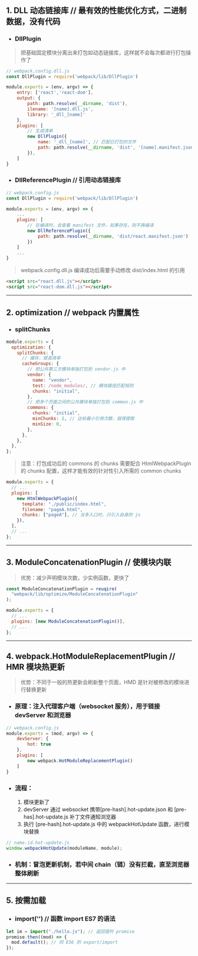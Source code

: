 ## 1. DLL 动态链接库 // 最有效的性能优化方式，二进制数据，没有代码

- ### DllPlugin

> 把基础固定模块分离出来打包如动态链接库，这样就不会每次都进行打包操作了

```js
// webpack.config.dll.js
const DllPlugin = require('webpack/lib/DllPlugin')

module.exports = (env, argv) => {
    entry: ['react','react-dom'],
    output: {
        path: path.resolve(__dirname, 'dist'),
        ilename: '[name].dll.js',
        library: '_dll_[name]'
    },
    plugins: [
        // 生成清单
        new DllPlugin({
            name: '_dll_[name]', // 匹配已打包的文件
            path: path.resolve(__dirname, 'dist', '[name].manifest.json'),
        }),
    ]
}
```

- ### DllReferencePlugin // 引用动态链接库

```js
// webpack.config.js
const DllPlugin = require('webpack/lib/DllPlugin')

module.exports = (env, argv) => {
    ...
    plugins: [
        // 在编译时，会查看 manifest 文件，如果存在，则不再编译
        new DllReferencePlugin({
            path: path.resolve(__dirname, 'dist/react.manifest.json')
        })
    ]
    ...
}
```

> webpack.config.dll.js 编译成功后需要手动修改 dist/index.html 的引用

```html
<script src="react.dll.js"></script>
<script src="react-dom.dll.js"></script>
```

---

## 2. optimization // webpack 内置属性

- ### splitChunks

```js
module.exports = {
  optimization: {
    splitChunks: {
      // 缓存，提高效率
      cacheGroups: {
        // 把公共第三方模块单独打包到 vendor.js 中
        vendor: {
          name: "vendor",
          test: /node_modules/, // 模块路径匹配规则
          chunks: "initial",
        },
        // 把多个页面之间的公共模块单独打包到 common.js 中
        commons: {
          chunks: "initial",
          minChunks: 2, // 达标最小引用次数，就得提取
          minSize: 0,
        },
      },
    },
  },
};
```

> 注意：打包成功后的 commons 的 chunks 需要配合 HtmlWebpackPlugin 的 chunks 配置，这样才能有效的针对性引入所需的 common chunks

```js
module.exports = {
  // ...
  plugins: [
    new HtmlWebpackPlugin({
      template: "./public/index.html",
      filename: "pageA.html",
      chunks: ["pageA"], // 当多入口时，只引入自身的 js
    }),
  ],
  // ...
};
```

---

## 3. ModuleConcatenationPlugin // 使模块内联

> 优势：减少声明模块次数，少实例函数，更快了

```js
const ModuleConcatenationPlugin = reuqire(
  "webpack/lib/optimize/ModuleConcatenationPlugin"
);

module.exports = {
  // ...
  plugins: [new ModuleConcatenationPlugin()],
  // ...
};
```

---

## 4. webpack.HotModuleReplacementPlugin // HMR 模块热更新

> 优势：不同于一般的热更新会刷新整个页面，HMD 是针对被修改的模块进行替换更新

- ### 原理：注入代理客户端（websocket 服务），用于链接 devServer 和浏览器

```js
// webpack.config.js
module.exports = (mod, argv) => {
    devServer: {
        hot: true
    },
    plugins: [
        new webpack.HotModuleReplacementPlugin()
    ]
}
```

- ### 流程：
  1. 模块更新了
  2. devServer 通过 websocket 携带[pre-hash].hot-update.json 和 [pre-has].hot-update.js 补丁文件通知浏览器
  3. 执行 [pre-hash].hot-update.js 中的 webpackHotUpdate 函数，进行模块替换

```js
// name.id.hot-update.js
window.webpackHotUpdate(moduleName, module);
```

- ### 机制：冒泡更新机制，若中间 chain（链）没有拦截，直至浏览器整体刷新

---

## 5. 按需加载

- ### import('') // 函数 import ES7 的语法

```js
let im = import("./hello.js"); // 返回值时 promise
promise.then((mod) => {
  mod.default(); // 同 ES6 的 export/import
});
```
